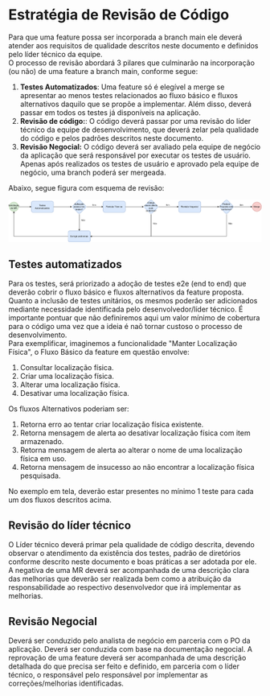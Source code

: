 # Estratégia de Revisão de Código

Para que uma feature possa ser incorporada a branch main ele deverá atender aos requisitos de qualidade descritos neste documento e definidos pelo líder técnico da equipe.  
O processo de revisão abordará 3 pilares que culminarão na incorporação (ou não) de uma feature a branch main, conforme segue:  
  
1. **Testes Automatizados**: Uma feature só é elegível a merge se apresentar ao menos testes relacionados ao fluxo básico e fluxos alternativos daquilo que se propõe a implementar. Além disso, deverá passar em todos os testes já disponíveis na aplicação.  
2. **Revisão de código:**: O código deverá passar por uma revisão do líder técnico da equipe de desenvolvimento, que deverá zelar pela qualidade do código e pelos padrões descritos neste documento.  
3. **Revisão Negocial:** O código deverá ser avaliado pela equipe de negócio da aplicação que será responsável por executar os testes de usuário. Apenas após realizados os testes de usuário e aprovado pela equipe de negócio, uma branch poderá ser mergeada.  
  
Abaixo, segue figura com esquema de revisão:  

![Fluxo de Revisão](../assests/img/revisão%20de%20código.png)  

## Testes automatizados  
  
Para os testes, será priorizado a adoção de testes e2e (end to end) que deverão cobrir o fluxo básico e fluxos alternativos da feature proposta. Quanto a inclusão de testes unitários, os mesmos poderão ser adicionados mediante necessidade identificada pelo desenvolvedor/líder técnico. É importante pontuar que não definiremos aqui um valor mínimo de cobertura para o código uma vez que a ideia é naõ tornar custoso o processo de desenvolvimento.  
Para exemplificar, imaginemos a funcionalidade "Manter Localização Física", o Fluxo Básico da feature em questão envolve:  

1. Consultar localização física.
2. Criar uma localização física.
3. Alterar uma localização física.
4. Desativar uma localização física.  

Os fluxos Alternativos poderiam ser:  

1. Retorna erro ao tentar criar localização física existente.
2. Retorna mensagem de alerta ao desativar localização física com item armazenado.
3. Retorna mensagem de alerta ao alterar o nome de uma localização física em uso.
4. Retorna mensagem de insucesso ao não encontrar a localização física pesquisada.  
  
No exemplo em tela, deverão estar presentes no mínimo 1 teste para cada um dos fluxos descritos acima.  

## Revisão do líder técnico  

O Líder técnico deverá primar pela qualidade de código descrita, devendo observar o atendimento da existência dos testes, padrão de diretórios conforme descrito neste documento e boas práticas a ser adotada por ele. A negativa de uma MR deverá ser acompanhada de uma descrição clara das melhorias que deverão ser realizada bem como a atribuição da responsabilidade ao respectivo desenvolvedor que irá implementar as melhorias.  

## Revisão Negocial  

Deverá ser conduzido pelo analista de negócio em parceria com o PO da aplicação. Deverá ser conduzida com base na documentação negocial. A reprovação de uma feature deverá ser acompanhada de uma descrição detalhada do que precisa ser feito e definido, em parceria com o líder técnico, o responsável pelo responsável por implementar as correções/melhorias identificadas.  

